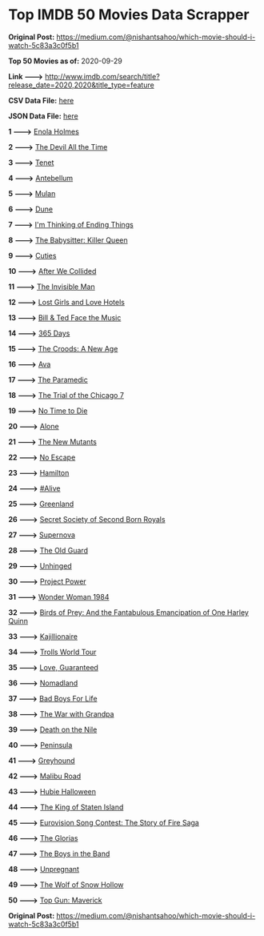 # Top IMDB 50 Movies Data Scrapper

**Original Post:** https://medium.com/@nishantsahoo/which-movie-should-i-watch-5c83a3c0f5b1

**Top 50 Movies as of:** 2020-09-29

**Link --->** http://www.imdb.com/search/title?release_date=2020,2020&title_type=feature

**CSV Data File:** [here](/Data/data.csv)

**JSON Data File:** [here](/Data/data.json)

**1 --->** [Enola Holmes](https://www.imdb.com/title/tt7846844/?ref_=adv_li_tt)

**2 --->** [The Devil All the Time](https://www.imdb.com/title/tt7395114/?ref_=adv_li_tt)

**3 --->** [Tenet](https://www.imdb.com/title/tt6723592/?ref_=adv_li_tt)

**4 --->** [Antebellum](https://www.imdb.com/title/tt10065694/?ref_=adv_li_tt)

**5 --->** [Mulan](https://www.imdb.com/title/tt4566758/?ref_=adv_li_tt)

**6 --->** [Dune](https://www.imdb.com/title/tt1160419/?ref_=adv_li_tt)

**7 --->** [I'm Thinking of Ending Things](https://www.imdb.com/title/tt7939766/?ref_=adv_li_tt)

**8 --->** [The Babysitter: Killer Queen](https://www.imdb.com/title/tt11024272/?ref_=adv_li_tt)

**9 --->** [Cuties](https://www.imdb.com/title/tt9196192/?ref_=adv_li_tt)

**10 --->** [After We Collided](https://www.imdb.com/title/tt10362466/?ref_=adv_li_tt)

**11 --->** [The Invisible Man](https://www.imdb.com/title/tt1051906/?ref_=adv_li_tt)

**12 --->** [Lost Girls and Love Hotels](https://www.imdb.com/title/tt0920462/?ref_=adv_li_tt)

**13 --->** [Bill & Ted Face the Music](https://www.imdb.com/title/tt1086064/?ref_=adv_li_tt)

**14 --->** [365 Days](https://www.imdb.com/title/tt10886166/?ref_=adv_li_tt)

**15 --->** [The Croods: A New Age](https://www.imdb.com/title/tt2850386/?ref_=adv_li_tt)

**16 --->** [Ava](https://www.imdb.com/title/tt8784956/?ref_=adv_li_tt)

**17 --->** [The Paramedic](https://www.imdb.com/title/tt11127690/?ref_=adv_li_tt)

**18 --->** [The Trial of the Chicago 7](https://www.imdb.com/title/tt1070874/?ref_=adv_li_tt)

**19 --->** [No Time to Die](https://www.imdb.com/title/tt2382320/?ref_=adv_li_tt)

**20 --->** [Alone](https://www.imdb.com/title/tt7711170/?ref_=adv_li_tt)

**21 --->** [The New Mutants](https://www.imdb.com/title/tt4682266/?ref_=adv_li_tt)

**22 --->** [No Escape](https://www.imdb.com/title/tt8160834/?ref_=adv_li_tt)

**23 --->** [Hamilton](https://www.imdb.com/title/tt8503618/?ref_=adv_li_tt)

**24 --->** [#Alive](https://www.imdb.com/title/tt10620868/?ref_=adv_li_tt)

**25 --->** [Greenland](https://www.imdb.com/title/tt7737786/?ref_=adv_li_tt)

**26 --->** [Secret Society of Second Born Royals](https://www.imdb.com/title/tt10324122/?ref_=adv_li_tt)

**27 --->** [Supernova](https://www.imdb.com/title/tt11169050/?ref_=adv_li_tt)

**28 --->** [The Old Guard](https://www.imdb.com/title/tt7556122/?ref_=adv_li_tt)

**29 --->** [Unhinged](https://www.imdb.com/title/tt10059518/?ref_=adv_li_tt)

**30 --->** [Project Power](https://www.imdb.com/title/tt7550000/?ref_=adv_li_tt)

**31 --->** [Wonder Woman 1984](https://www.imdb.com/title/tt7126948/?ref_=adv_li_tt)

**32 --->** [Birds of Prey: And the Fantabulous Emancipation of One Harley Quinn](https://www.imdb.com/title/tt7713068/?ref_=adv_li_tt)

**33 --->** [Kajillionaire](https://www.imdb.com/title/tt8143990/?ref_=adv_li_tt)

**34 --->** [Trolls World Tour](https://www.imdb.com/title/tt6587640/?ref_=adv_li_tt)

**35 --->** [Love, Guaranteed](https://www.imdb.com/title/tt11100856/?ref_=adv_li_tt)

**36 --->** [Nomadland](https://www.imdb.com/title/tt9770150/?ref_=adv_li_tt)

**37 --->** [Bad Boys For Life](https://www.imdb.com/title/tt1502397/?ref_=adv_li_tt)

**38 --->** [The War with Grandpa](https://www.imdb.com/title/tt4532038/?ref_=adv_li_tt)

**39 --->** [Death on the Nile](https://www.imdb.com/title/tt7657566/?ref_=adv_li_tt)

**40 --->** [Peninsula](https://www.imdb.com/title/tt8850222/?ref_=adv_li_tt)

**41 --->** [Greyhound](https://www.imdb.com/title/tt6048922/?ref_=adv_li_tt)

**42 --->** [Malibu Road](https://www.imdb.com/title/tt2914760/?ref_=adv_li_tt)

**43 --->** [Hubie Halloween](https://www.imdb.com/title/tt10682266/?ref_=adv_li_tt)

**44 --->** [The King of Staten Island](https://www.imdb.com/title/tt9686708/?ref_=adv_li_tt)

**45 --->** [Eurovision Song Contest: The Story of Fire Saga](https://www.imdb.com/title/tt8580274/?ref_=adv_li_tt)

**46 --->** [The Glorias](https://www.imdb.com/title/tt7435316/?ref_=adv_li_tt)

**47 --->** [The Boys in the Band](https://www.imdb.com/title/tt10199914/?ref_=adv_li_tt)

**48 --->** [Unpregnant](https://www.imdb.com/title/tt10556022/?ref_=adv_li_tt)

**49 --->** [The Wolf of Snow Hollow](https://www.imdb.com/title/tt11140488/?ref_=adv_li_tt)

**50 --->** [Top Gun: Maverick](https://www.imdb.com/title/tt1745960/?ref_=adv_li_tt)

**Original Post:** https://medium.com/@nishantsahoo/which-movie-should-i-watch-5c83a3c0f5b1
